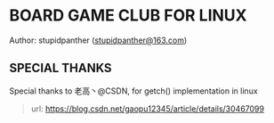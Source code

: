 # BOARD GAME CLUB FOR LINUX

Author: stupidpanther (stupidpanther@163.com)

## SPECIAL THANKS

Special thanks to 老高丶@CSDN, for getch() implementation in linux
> url: https://blog.csdn.net/gaopu12345/article/details/30467099
